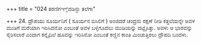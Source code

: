 +++
title = "024 ತರಣಿಗಞ್ಜಿದಡಿನ್ದು ತಲೆಗಾ"

+++
24. ದ್ರೌಪಯು ಸೂರ್ಯನಿಗೆ ( ಸೂರ್ಯನ ಬಿಸಿಲಿಗೆ ) ಅಂಜಿದರೆ ಚಂದ್ರನು ರಕ್ಷಣೆ ನೀಡಿ ಕತ್ತಲೆಯನ್ನೇ ಅವಳ ಮುಡಿಗೆ ಮರೆಯಾಗಿ ಇರಿಸಿದನೋ ಎಂಬಂತೆ   ಅವಳ ಬಳ್ಳಿಗೂದಲು ಮುಡಿಯನ್ನು ದಟ್ಟೈಸಿತ್ತು. ಅವಳು ಆ ಭಾರವನ್ನು ಸೈರಿಸಲಾರೆ ಎಂದಾಗ ಕನ್ನೈದಿಲೆ ಹೂವನ್ನು ಇರಿಸಿನೋ ಎಂಬಂತೆ ಕಣ್ಣಿನ ಕಾಂತಿ ಮಿಂಚುತ್ತಿರಲು ದ್ರೌಪದಿ ಬಂದಳು.